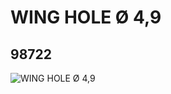 # WING HOLE Ø 4,9
## 98722
![WING HOLE Ø 4,9](https://lc-www-live-s.legocdn.com/media/bricks/5/2/6016467.jpg)